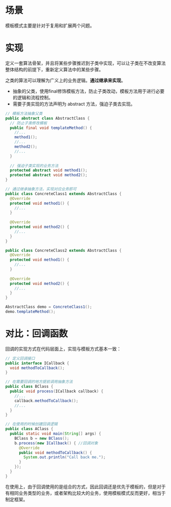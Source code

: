# 场景

模板模式主要是针对于复用和扩展两个问题。

# 实现

定义一套算法骨架，并且将某些步骤推迟到子类中实现，可以让子类在不改变算法整体结构的前提下，重新定义算法中的某些步骤。

之类的算法可以理解为广义上的业务逻辑。**通过继承来实现**。

* 抽象的父类，使用final修饰模板方法，防止子类改动，模板方法用于进行必要的逻辑和流程控制。
* 需要子类实现的方法声明为 abstract 方法，强迫子类去实现。
```java
// 模板方法抽象父类
public abstract class AbstractClass {
  // 防止子类修改模板
  public final void templateMethod() {
    //...
    method1();
    //...
    method2();
    //...
  }
  
  // 强迫子类实现的业务方法
  protected abstract void method1();
  protected abstract void method2();
}

// 通过继承抽象方法，实现对应业务即可
public class ConcreteClass1 extends AbstractClass {
  @Override
  protected void method1() {
    //...
  }
  
  @Override
  protected void method2() {
    //...
  }
}

public class ConcreteClass2 extends AbstractClass {
  @Override
  protected void method1() {
    //...
  }
  
  @Override
  protected void method2() {
    //...
  }
}

AbstractClass demo = ConcreteClass1();
demo.templateMethod();
```


# 对比：回调函数

回调的实现方式在代码层面上，实现与模板方式基本一致：

```java
// 定义回调接口
public interface ICallback {
  void methodToCallback();
}

// 在需要回调的地方提前调用抽象方法
public class BClass {
  public void process(ICallback callback) {
    //...
    callback.methodToCallback();
    //...
  }
}

// 在使用的时候创建回调逻辑
public class AClass {
  public static void main(String[] args) {
    BClass b = new BClass();
    b.process(new ICallback() { //回调对象
      @Override
      public void methodToCallback() {
        System.out.println("Call back me.");
      }
    });
  }
}
```

在使用上，由于回调使用的是组合的方式，因此回调还是优先于模板的，但是对于有相同业务类型的业务，或者架构比较大的业务，使用模板模式反而更好，相当于制定框架。

